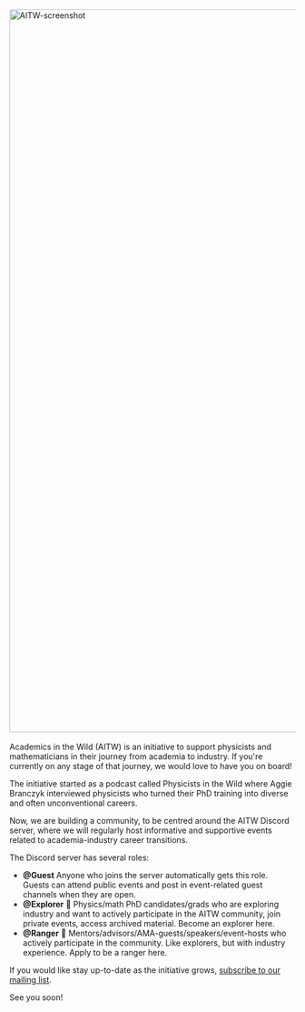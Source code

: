 <a href="https://academicsinthewild.com">
    <img width="1272" alt="AITW-screenshot" src="https://github.com/abranczyk/academicsinthewild/assets/41384600/a852976d-2c84-4ba3-b2eb-8b4404a79a69">
</a>
<br><br>
Academics in the Wild (AITW) is an initiative to support physicists and mathematicians in their journey from academia to industry. If you're currently on any stage of that journey, we would love to have you on board!

The initiative started as a podcast called Physicists in the Wild where Aggie Branczyk interviewed physicists who turned their PhD training into diverse and often unconventional careers.

Now, we are building a community, to be centred around the AITW Discord server, where we will regularly host informative and supportive events related to academia-industry career transitions.

The Discord server has several roles:
- **@Guest** Anyone who joins the server automatically gets this role. Guests can attend public events and post in event-related guest channels when they are open. 
- **@Explorer** 🧭 Physics/math PhD candidates/grads who are exploring industry and want to actively participate in the AITW community, join private events, access archived material. Become an explorer here. 
- **@Ranger** 🤠 Mentors/advisors/AMA-guests/speakers/event-hosts who actively participate in the community. Like explorers, but with industry experience. Apply to be a ranger here.

If you would like stay up-to-date as the initiative grows, [subscribe to our mailing list](https://forms.academicsinthewild.com/subscribe). 

See you soon!

